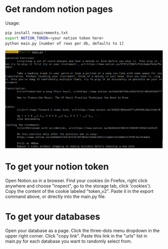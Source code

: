 # Get random notion pages

Usage: 



```bash
pip install requirements.txt
export NOTION_TOKEN=<your notion token here>
python main.py [number of rows per db, defaults to 1]
```

![example usage](/screenshots/2021-09-23_12-13.png)

# To get your notion token

Open Notion.so in a browser. Find your cookies (in Firefox, right click anywhere and choose "inspect", go to the storage tab, click 'cookies'). Copy the content of the cookie labeled "token_v2". Paste it in the export command above, or directly into the main.py file.

# To get your databases 

Open your database as a page. Click the three-dots menu dropdown in the upper right corner. Click "copy link". Paste this link in the "urls" list in main.py for each database you want to randomly select from. 